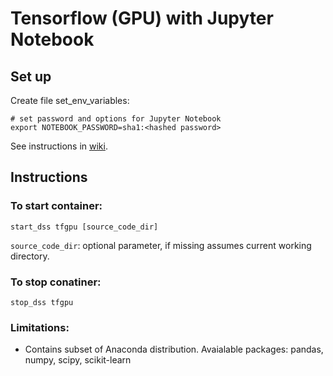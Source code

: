 # Tensorflow (GPU) with Jupyter Notebook

## Set up

Create file set_env_variables:
```
# set password and options for Jupyter Notebook
export NOTEBOOK_PASSWORD=sha1:<hashed password>
```

See instructions in [wiki](https://github.com/jimthompson5802/datascience_containers/wiki/Hashed-Password-for-Jupyter-Notebooks).

## Instructions

### To start container:
```
start_dss tfgpu [source_code_dir]
```
`source_code_dir`: optional parameter, if missing assumes current working directory.


### To stop conatiner:
```
stop_dss tfgpu
```

### Limitations:
* Contains subset of Anaconda distribution.  Avaialable packages: pandas, numpy, scipy, scikit-learn
